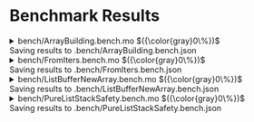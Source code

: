 # Benchmark Results



<details>

<summary>bench/ArrayBuilding.bench.mo $({\color{gray}0\%})$</summary>

### Large known-size array building

_Compares performance of different data structures for building arrays of known size._


Instructions: ${\color{gray}0\\%}$
Heap: ${\color{gray}0\\%}$
Stable Memory: ${\color{gray}0\\%}$
Garbage Collection: ${\color{gray}0\\%}$


**Instructions**

|                  |    1000 |     100000 |     1000000 |
| :--------------- | ------: | ---------: | ----------: |
| List             | 612_011 | 53_730_969 | 531_478_624 |
| Buffer           | 367_424 | 36_403_920 | 364_004_168 |
| pure/List        | 318_496 | 31_604_567 | 316_062_532 |
| VarArray ?T      | 201_911 | 19_903_407 | 199_003_655 |
| VarArray T       | 178_245 | 17_503_741 | 175_003_989 |
| Array (baseline) |  44_088 |  4_103_584 |  41_003_832 |


**Heap**

|                  |  1000 | 100000 | 1000000 |
| :--------------- | ----: | -----: | ------: |
| List             | 272 B |  272 B |   272 B |
| Buffer           | 272 B |  272 B |   272 B |
| pure/List        | 272 B |  272 B |   272 B |
| VarArray ?T      | 272 B |  272 B |   272 B |
| VarArray T       | 272 B |  272 B |   272 B |
| Array (baseline) | 272 B |  272 B |   272 B |


**Garbage Collection**

|                  |      1000 |     100000 |   1000000 |
| :--------------- | --------: | ---------: | --------: |
| List             | 10.05 KiB | 797.56 KiB |  7.67 MiB |
| Buffer           |  8.71 KiB | 782.15 KiB |  7.63 MiB |
| pure/List        | 19.95 KiB |   1.91 MiB | 19.07 MiB |
| VarArray ?T      |  8.24 KiB | 781.68 KiB |  7.63 MiB |
| VarArray T       |  8.23 KiB | 781.67 KiB |  7.63 MiB |
| Array (baseline) |   4.3 KiB | 391.02 KiB |  3.82 MiB |


</details>
Saving results to .bench/ArrayBuilding.bench.json

<details>

<summary>bench/FromIters.bench.mo $({\color{gray}0\%})$</summary>

### Benchmarking the fromIter functions

_Columns describe the number of elements in the input iter._


Instructions: ${\color{gray}0\\%}$
Heap: ${\color{gray}0\\%}$
Stable Memory: ${\color{gray}0\\%}$
Garbage Collection: ${\color{gray}0\\%}$


**Instructions**

|                              |    100 |    10_000 |    100_000 |
| :--------------------------- | -----: | --------: | ---------: |
| Array.fromIter               | 53_373 | 5_152_334 | 51_503_949 |
| List.fromIter                | 35_436 | 3_421_823 | 34_204_824 |
| List.fromIter . Iter.reverse | 56_149 | 5_392_962 | 53_907_349 |


**Heap**

|                              |   100 | 10_000 | 100_000 |
| :--------------------------- | ----: | -----: | ------: |
| Array.fromIter               | 272 B |  272 B |   272 B |
| List.fromIter                | 272 B |  272 B |   272 B |
| List.fromIter . Iter.reverse | 272 B |  272 B |   272 B |


**Garbage Collection**

|                              |      100 |     10_000 |  100_000 |
| :--------------------------- | -------: | ---------: | -------: |
| Array.fromIter               | 2.76 KiB | 234.79 KiB | 2.29 MiB |
| List.fromIter                | 3.51 KiB | 312.88 KiB | 3.05 MiB |
| List.fromIter . Iter.reverse | 5.11 KiB | 469.17 KiB | 4.58 MiB |


</details>
Saving results to .bench/FromIters.bench.json

<details>

<summary>bench/ListBufferNewArray.bench.mo $({\color{gray}0\%})$</summary>

### List vs. Buffer for creating known-size arrays

_Performance comparison between List and Buffer for creating a new array._


Instructions: ${\color{gray}0\\%}$
Heap: ${\color{gray}0\\%}$
Stable Memory: ${\color{gray}0\\%}$
Garbage Collection: ${\color{gray}0\\%}$


**Instructions**

|           | 0 (baseline) |     1 |      5 |     10 | 100 (for loop) |
| :-------- | -----------: | ----: | -----: | -----: | -------------: |
| List      |        1_753 | 3_319 | 10_314 | 15_845 |         82_859 |
| pure/List |        1_450 | 1_564 |  2_738 |  4_205 |         33_746 |
| Buffer    |        2_378 | 2_539 |  3_905 |  5_612 |         39_474 |


**Heap**

|           | 0 (baseline) |     1 |     5 |    10 | 100 (for loop) |
| :-------- | -----------: | ----: | ----: | ----: | -------------: |
| List      |        272 B | 272 B | 272 B | 272 B |          272 B |
| pure/List |        272 B | 272 B | 272 B | 272 B |          272 B |
| Buffer    |        272 B | 272 B | 272 B | 272 B |          272 B |


**Garbage Collection**

|           | 0 (baseline) |     1 |     5 |    10 | 100 (for loop) |
| :-------- | -----------: | ----: | ----: | ----: | -------------: |
| List      |        576 B | 616 B | 776 B | 884 B |       1.93 KiB |
| pure/List |        360 B | 380 B | 460 B | 560 B |        2.3 KiB |
| Buffer    |        856 B | 864 B | 896 B | 936 B |       1.62 KiB |


</details>
Saving results to .bench/ListBufferNewArray.bench.json

<details>

<summary>bench/PureListStackSafety.bench.mo $({\color{gray}0\%})$</summary>

### List Stack safety

_Check stack-safety of the following `pure/List`-related functions._


Instructions: ${\color{gray}0\\%}$
Heap: ${\color{gray}0\\%}$
Stable Memory: ${\color{gray}0\\%}$
Garbage Collection: ${\color{gray}0\\%}$


**Instructions**

|                     |             |
| :------------------ | ----------: |
| pure/List.split     |  27_403_700 |
| pure/List.all       |   9_301_156 |
| pure/List.any       |   9_401_585 |
| pure/List.map       |  26_005_117 |
| pure/List.filter    |  24_305_592 |
| pure/List.filterMap |  30_606_216 |
| pure/List.partition |  24_706_539 |
| pure/List.join      |  38_606_854 |
| pure/List.flatten   |  29_607_262 |
| pure/List.take      |  27_407_282 |
| pure/List.drop      |  11_004_661 |
| pure/List.foldRight |  21_806_962 |
| pure/List.merge     |  36_411_001 |
| pure/List.chunks    |  61_513_741 |
| pure/Queue          | 161_571_999 |


**Heap**

|                     |       |
| :------------------ | ----: |
| pure/List.split     | 272 B |
| pure/List.all       | 272 B |
| pure/List.any       | 272 B |
| pure/List.map       | 272 B |
| pure/List.filter    | 272 B |
| pure/List.filterMap | 272 B |
| pure/List.partition | 272 B |
| pure/List.join      | 272 B |
| pure/List.flatten   | 272 B |
| pure/List.take      | 272 B |
| pure/List.drop      | 272 B |
| pure/List.foldRight | 272 B |
| pure/List.merge     | 272 B |
| pure/List.chunks    | 272 B |
| pure/Queue          | 272 B |


**Garbage Collection**

|                     |           |
| :------------------ | --------: |
| pure/List.split     |  3.05 MiB |
| pure/List.all       |     328 B |
| pure/List.any       |     328 B |
| pure/List.map       |  3.05 MiB |
| pure/List.filter    |  3.05 MiB |
| pure/List.filterMap |  3.05 MiB |
| pure/List.partition |  3.05 MiB |
| pure/List.join      |  3.05 MiB |
| pure/List.flatten   |  3.05 MiB |
| pure/List.take      |  3.05 MiB |
| pure/List.drop      |     328 B |
| pure/List.foldRight |  1.53 MiB |
| pure/List.merge     |  4.58 MiB |
| pure/List.chunks    |  7.63 MiB |
| pure/Queue          | 18.31 MiB |


</details>
Saving results to .bench/PureListStackSafety.bench.json
